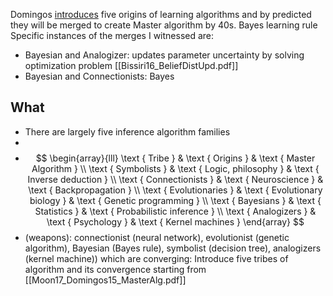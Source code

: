 Domingos [introduces](https://en.wikipedia.org/wiki/The_Master_Algorithm) five origins of learning algorithms and by predicted they will be merged to create Master algorithm by 40s. Bayes learning rule Specific instances of the merges I witnessed are:
- Bayesian and Analogizer: updates parameter uncertainty by solving optimization problem [[Bissiri16_BeliefDistUpd.pdf]] 
- Bayesian and Connectionists: Bayes

## What
- There are largely five inference algorithm families
- 
- $$
\begin{array}{lll}
\text { Tribe } & \text { Origins } & \text { Master Algorithm } \\
\text { Symbolists } & \text { Logic, philosophy } & \text { Inverse deduction } \\
\text { Connectionists } & \text { Neuroscience } & \text { Backpropagation } \\
\text { Evolutionaries } & \text { Evolutionary biology } & \text { Genetic programming } \\
\text { Bayesians } & \text { Statistics } & \text { Probabilistic inference } \\
\text { Analogizers } & \text { Psychology } & \text { Kernel machines }
\end{array}
$$
- (weapons): connectionist (neural network), evolutionist (genetic algorithm), Bayesian (Bayes rule), symbolist (decision tree), analogizers (kernel machine)) which are converging: Introduce five tribes of algorithm and its convergence starting from [[Moon17_Domingos15_MasterAlg.pdf]]  
 
